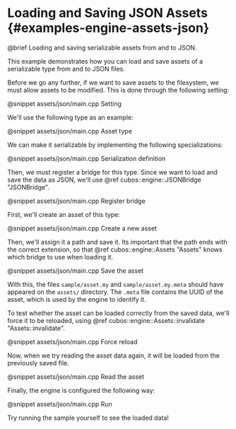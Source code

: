 # Loading and Saving JSON Assets {#examples-engine-assets-json}

@brief Loading and saving serializable assets from and to JSON.

This example demonstrates how you can load and save assets of a serializable
type from and to JSON files.

Before we go any further, if we want to save assets to the filesystem, we must
allow assets to be modified. This is done through the following setting:

@snippet assets/json/main.cpp Setting

We'll use the following type as an example:

@snippet assets/json/main.cpp Asset type

We can make it serializable by implementing the following specializations:

@snippet assets/json/main.cpp Serialization definition

Then, we must register a bridge for this type. Since we want to load and save
the data as JSON, we'll use @ref cubos::engine::JSONBridge "JSONBridge".

@snippet assets/json/main.cpp Register bridge

First, we'll create an asset of this type:

@snippet assets/json/main.cpp Create a new asset

Then, we'll assign it a path and save it. Its important that the path ends with
the correct extension, so that @ref cubos::engine::Assets "Assets" knows which
bridge to use when loading it.

@snippet assets/json/main.cpp Save the asset

With this, the files `sample/asset.my` and `sample/asset.my.meta` should have
appeared on the `assets/` directory. The `.meta` file contains the UUID of the
asset, which is used by the engine to identify it.

To test whether the asset can be loaded correctly from the saved data, we'll
force it to be reloaded, using @ref cubos::engine::Assets::invalidate
"Assets::invalidate".

@snippet assets/json/main.cpp Force reload

Now, when we try reading the asset data again, it will be loaded from the
previously saved file.

@snippet assets/json/main.cpp Read the asset

Finally, the engine is configured the following way:

@snippet assets/json/main.cpp Run

Try running the sample yourself to see the loaded data!

